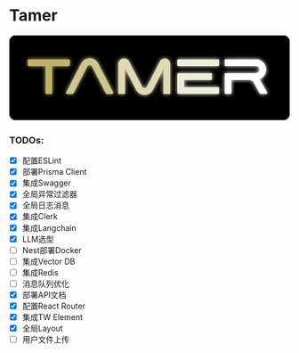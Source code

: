# Tamer

![](./react/public/Tamer-logo-blur.png)

### TODOs:

- [x] 配置ESLint
- [x] 部署Prisma Client
- [x] 集成Swagger
- [x] 全局异常过滤器
- [x] 全局日志消息
- [x] 集成Clerk
- [x] 集成Langchain
- [x] LLM选型
- [ ] Nest部署Docker
- [ ] 集成Vector DB
- [ ] 集成Redis
- [ ] 消息队列优化
- [x] 部署API文档
- [x] 配置React Router
- [x] 集成TW Element
- [x] 全局Layout
- [ ] 用户文件上传
